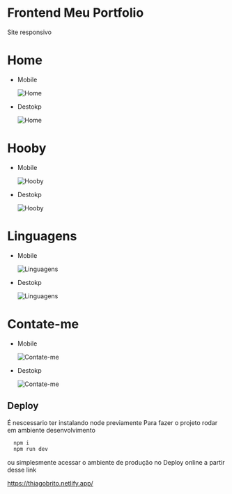 # Frontend Meu Portfolio

Site responsivo 

# Home

- Mobile

  ![Home](https://github.com/Thiago-Brito/Portfolio/readmeAssets/MHome.png)

- Destokp
  
  ![Home](https://github.com/Thiago-Brito/Portfolio/readmeAssets/DHome.png)


# Hooby

- Mobile

  ![Hooby](https://github.com/Thiago-Brito/Portfolio/readmeAssets/MHooby.png)

- Destokp
  
  ![Hooby](https://github.com/Thiago-Brito/Portfolio/readmeAssets/DHooby.png)

# Linguagens

- Mobile

  ![Linguagens](https://github.com/Thiago-Brito/Portfolio/readmeAssets/MLinguagens.png)

- Destokp
  
  ![Linguagens](https://github.com/Thiago-Brito/Portfolio/readmeAssets/DLinguagens.png)

# Contate-me

- Mobile

  ![Contate-me](https://github.com/Thiago-Brito/Portfolio/readmeAssets/Mcontato.png)

- Destokp
  
  ![Contate-me](https://github.com/Thiago-Brito/Portfolio/readmeAssets/Dcontato.png)
 

## Deploy
É nescessario ter instalando node previamente
Para fazer o projeto rodar em ambiente desenvolvimento

```bash
  npm i  
  npm run dev
```

ou simplesmente acessar o ambiente de produção no Deploy online a partir desse link

https://thiagobrito.netlify.app/
